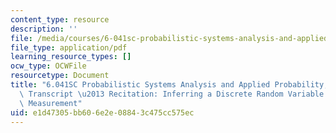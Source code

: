 ```yaml
---
content_type: resource
description: ''
file: /media/courses/6-041sc-probabilistic-systems-analysis-and-applied-probability-fall-2013/e1d47305bb606e2e08843c475cc575ec_MIT6_041SCF13_Inferring_a_Discrete_Random_Variable_from_a_Continuous_Measurement_300k.pdf
file_type: application/pdf
learning_resource_types: []
ocw_type: OCWFile
resourcetype: Document
title: "6.041SC Probabilistic Systems Analysis and Applied Probability, Fall 2013\
  \ Transcript \u2013 Recitation: Inferring a Discrete Random Variable from aContinuous\
  \ Measurement"
uid: e1d47305-bb60-6e2e-0884-3c475cc575ec
---
```

